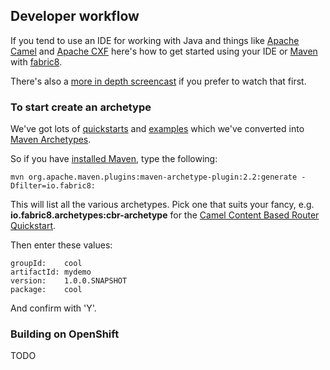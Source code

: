 ## Developer workflow

If you tend to use an IDE for working with Java and things like [Apache Camel](http://camel.apache.org) and [Apache CXF](http://cxf.apache.org/) here's how to get started using your IDE or [Maven](http://maven.apache.org/) with [fabric8](http://fabric8.io/).

There's also a [more in depth screencast](http://www.christianposta.com/blog/?p=373) if you prefer to watch that first.

### To start create an archetype

We've got lots of [quickstarts](https://github.com/fabric8io/fabric8/tree/master/quickstarts) and [examples](https://github.com/fabric8io/fabric8/tree/master/tooling/examples) which we've converted into [Maven Archetypes](https://maven.apache.org/guides/introduction/introduction-to-archetypes.html).

So if you have [installed Maven](http://maven.apache.org/download.cgi#Installation), type the following:

    mvn org.apache.maven.plugins:maven-archetype-plugin:2.2:generate -Dfilter=io.fabric8:

This will list all the various archetypes. Pick one that suits your fancy, e.g. **io.fabric8.archetypes:cbr-archetype** for the [Camel Content Based Router Quickstart](https://github.com/fabric8io/fabric8/tree/master/quickstarts/cbr).

Then enter these values:

    groupId:    cool
    artifactId: mydemo
    version:    1.0.0.SNAPSHOT
    package:    cool

And confirm with 'Y'.

### Building on OpenShift

TODO